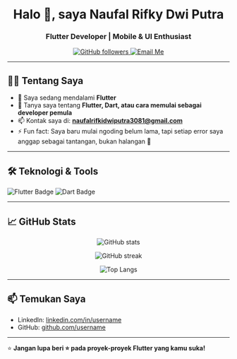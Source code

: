 <h1 align="center">Halo 👋, saya Naufal Rifky Dwi Putra</h1>
<h3 align="center">Flutter Developer | Mobile & UI Enthusiast</h3>

<p align="center">
  <a href="https://github.com/naufalrdev">
    <img src="https://img.shields.io/github/followers/naufalrdev?label=Follow&style=social" alt="GitHub followers" />
  </a>
  <a href="mailto:naufalrifkidwiputra3081@gmail.com">
    <img src="https://img.shields.io/badge/email-kirim%20email-blue" alt="Email Me" />
  </a>
</p>

---

## 👨‍💻 Tentang Saya

- 🌱 Saya sedang mendalami **Flutter**
- 💬 Tanya saya tentang **Flutter, Dart, atau cara memulai sebagai developer pemula**
- 📫 Kontak saya di: **naufalrifkidwiputra3081@gmail.com**
- ⚡ Fun fact: Saya baru mulai ngoding belum lama, tapi setiap error saya anggap sebagai tantangan, bukan halangan 💪

---

## 🛠️ Teknologi & Tools

<p>
  <img src="https://img.shields.io/badge/Flutter-02569B?style=for-the-badge&logo=flutter&logoColor=white" alt="Flutter Badge" />
  <img src="https://img.shields.io/badge/Dart-0175C2?style=for-the-badge&logo=dart&logoColor=white" alt="Dart Badge" />
</p>

---

## 📈 GitHub Stats

<p align="center">
  <img src="https://github-readme-stats.vercel.app/api?username=naufalrdev&show_icons=true&theme=tokyonight" alt="GitHub stats" />
</p>

<p align="center">
  <img src="https://github-readme-streak-stats.herokuapp.com/?user=naufalrdev&theme=tokyonight" alt="GitHub streak" />
</p>

<p align="center">
  <img src="https://github-readme-stats.vercel.app/api/top-langs/?username=naufalrdev&layout=compact&theme=tokyonight&hide=html,css" alt="Top Langs" />
</p>

---

## 📫 Temukan Saya

- LinkedIn: [linkedin.com/in/username](https://linkedin.com/in/naufalrifkydp30)
- GitHub: [github.com/username](https://github.com/naufalrev)


---

⭐ **Jangan lupa beri ⭐ pada proyek-proyek Flutter yang kamu suka!**


